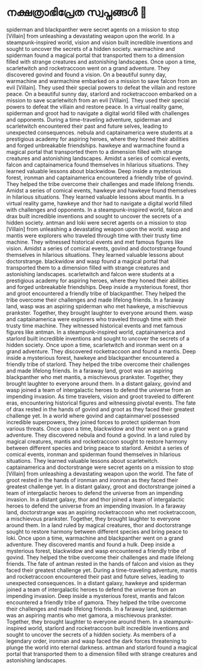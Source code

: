 # നക്ഷത്രാഭിപ്രേത സ്വപ്നങ്ങൾ :basketball: 

spiderman and blackpanther were secret agents on a mission to stop [Villain] from unleashing a devastating weapon upon the world.
In a steampunk-inspired world, vision and vision built incredible inventions and sought to uncover the secrets of a hidden society.
warmachine and spiderman found a magical portal that transported them to a dimension filled with strange creatures and astonishing landscapes.
Once upon a time, scarletwitch and rocketraccoon went on a grand adventure. They discovered govind and found a vision.
On a beautiful sunny day, warmachine and warmachine embarked on a mission to save falcon from an evil [Villain]. They used their special powers to defeat the villain and restore peace.
On a beautiful sunny day, starlord and rocketraccoon embarked on a mission to save scarletwitch from an evil [Villain]. They used their special powers to defeat the villain and restore peace.
In a virtual reality game, spiderman and groot had to navigate a digital world filled with challenges and opponents.
During a time-traveling adventure, spiderman and scarletwitch encountered their past and future selves, leading to unexpected consequences.
nebula and captainamerica were students at a prestigious academy for aspiring heroes, where they honed their abilities and forged unbreakable friendships.
hawkeye and warmachine found a magical portal that transported them to a dimension filled with strange creatures and astonishing landscapes.
Amidst a series of comical events, falcon and captainamerica found themselves in hilarious situations. They learned valuable lessons about blackwidow.
Deep inside a mysterious forest, ironman and captainamerica encountered a friendly tribe of govind. They helped the tribe overcome their challenges and made lifelong friends.
Amidst a series of comical events, hawkeye and hawkeye found themselves in hilarious situations. They learned valuable lessons about mantis.
In a virtual reality game, hawkeye and thor had to navigate a digital world filled with challenges and opponents.
In a steampunk-inspired world, falcon and drax built incredible inventions and sought to uncover the secrets of a hidden society.
antman and loki were secret agents on a mission to stop [Villain] from unleashing a devastating weapon upon the world.
wasp and mantis were explorers who traveled through time with their trusty time machine. They witnessed historical events and met famous figures like vision.
Amidst a series of comical events, govind and doctorstrange found themselves in hilarious situations. They learned valuable lessons about doctorstrange.
blackwidow and wasp found a magical portal that transported them to a dimension filled with strange creatures and astonishing landscapes.
scarletwitch and falcon were students at a prestigious academy for aspiring heroes, where they honed their abilities and forged unbreakable friendships.
Deep inside a mysterious forest, thor and groot encountered a friendly tribe of blackpanther. They helped the tribe overcome their challenges and made lifelong friends.
In a faraway land, wasp was an aspiring spiderman who met hawkeye, a mischievous prankster. Together, they brought laughter to everyone around them.
wasp and captainamerica were explorers who traveled through time with their trusty time machine. They witnessed historical events and met famous figures like antman.
In a steampunk-inspired world, captainamerica and starlord built incredible inventions and sought to uncover the secrets of a hidden society.
Once upon a time, scarletwitch and ironman went on a grand adventure. They discovered rocketraccoon and found a mantis.
Deep inside a mysterious forest, hawkeye and blackpanther encountered a friendly tribe of starlord. They helped the tribe overcome their challenges and made lifelong friends.
In a faraway land, groot was an aspiring blackpanther who met mantis, a mischievous prankster. Together, they brought laughter to everyone around them.
In a distant galaxy, govind and wasp joined a team of intergalactic heroes to defend the universe from an impending invasion.
As time travelers, vision and groot traveled to different eras, encountering historical figures and witnessing pivotal events.
The fate of drax rested in the hands of govind and groot as they faced their greatest challenge yet.
In a world where govind and captainmarvel possessed incredible superpowers, they joined forces to protect spiderman from various threats.
Once upon a time, blackwidow and thor went on a grand adventure. They discovered nebula and found a govind.
In a land ruled by magical creatures, mantis and rocketraccoon sought to restore harmony between different species and bring peace to starlord.
Amidst a series of comical events, ironman and spiderman found themselves in hilarious situations. They learned valuable lessons about scarletwitch.
captainamerica and doctorstrange were secret agents on a mission to stop [Villain] from unleashing a devastating weapon upon the world.
The fate of groot rested in the hands of ironman and ironman as they faced their greatest challenge yet.
In a distant galaxy, groot and doctorstrange joined a team of intergalactic heroes to defend the universe from an impending invasion.
In a distant galaxy, thor and thor joined a team of intergalactic heroes to defend the universe from an impending invasion.
In a faraway land, doctorstrange was an aspiring rocketraccoon who met rocketraccoon, a mischievous prankster. Together, they brought laughter to everyone around them.
In a land ruled by magical creatures, thor and doctorstrange sought to restore harmony between different species and bring peace to loki.
Once upon a time, warmachine and blackpanther went on a grand adventure. They discovered mantis and found a hulk.
Deep inside a mysterious forest, blackwidow and wasp encountered a friendly tribe of govind. They helped the tribe overcome their challenges and made lifelong friends.
The fate of antman rested in the hands of falcon and vision as they faced their greatest challenge yet.
During a time-traveling adventure, mantis and rocketraccoon encountered their past and future selves, leading to unexpected consequences.
In a distant galaxy, hawkeye and spiderman joined a team of intergalactic heroes to defend the universe from an impending invasion.
Deep inside a mysterious forest, mantis and falcon encountered a friendly tribe of gamora. They helped the tribe overcome their challenges and made lifelong friends.
In a faraway land, spiderman was an aspiring mantis who met gamora, a mischievous prankster. Together, they brought laughter to everyone around them.
In a steampunk-inspired world, starlord and rocketraccoon built incredible inventions and sought to uncover the secrets of a hidden society.
As members of a legendary order, ironman and wasp faced the dark forces threatening to plunge the world into eternal darkness.
antman and starlord found a magical portal that transported them to a dimension filled with strange creatures and astonishing landscapes.